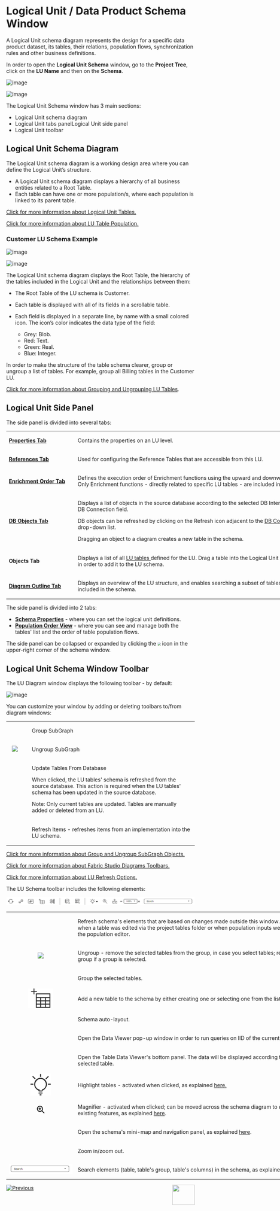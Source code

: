 # Logical Unit / Data Product Schema Window

A Logical Unit schema diagram represents the design for a specific data product dataset, its tables, their relations, population flows, synchronization rules and other business definitions.  


In order to open the **Logical Unit Schema** window, go to the **Project Tree**, click on the **LU Name** and then on the **Schema**.

<studio>

![image](images/1.3_LU_Schema_WIndow.PNG)

</studio>

<web>

![image](images/web/03_lu_schema_window_H.png)

</web>

The Logical Unit Schema window has 3 main sections:
* Logical Unit schema diagram
* <studio>Logical Unit tabs panel</studio><web>Logical Unit side panel</web>
* Logical Unit toolbar



## Logical Unit Schema Diagram

The Logical Unit schema diagram is a working design area where you can define the Logical Unit’s structure. 
* A Logical Unit schema diagram displays a hierarchy of all business entities related to a Root Table. 
* Each table can have one or more population/s, where each population is linked to its parent table.

[Click for more information about Logical Unit Tables.](/articles/06_LU_tables/01_LU_tables_overview.md)

[Click for more information about LU Table Population.](/articles/07_table_population/01_table_population_overview.md)

### Customer LU Schema Example 

<studio>

![image](images/1.4_LU_schema_example.png)

</studio>

<web>

![image](images/web/crm_h.png)

</web>

The Logical Unit schema diagram displays the Root Table, the hierarchy of the tables included in the Logical Unit and the relationships between them:
* The Root Table of the LU schema is Customer. 

* Each table is displayed with all of its fields in a scrollable table.

<studio>

* Each field is displayed in a separate line, by name with a small colored icon. The icon’s color indicates the data type of the field:

    * Grey: Blob.
    * Red: Text.
    * Green: Real.
    * Blue: Integer.


</studio>

In order to make the structure of the table schema clearer, group or ungroup a list of tables. For example, group all Billing tables in the Customer LU.

[Click for more information about Grouping and Ungrouping LU Tables](/articles/03_logical_units/16_LU_schema_group_and_ungroup_tables.md).



## Logical Unit Side Panel

<studio>

The side panel is divided into several tabs:

<table style="width: 900px;">
<tbody>
<tr>
<td width="170pxl">
<p><a href="04_LU_properties.md"><strong>Properties Tab</strong></a></p>
</td>
<td width="630pxl">
<p>Contains the properties on an LU level.</p>
</td>
</tr>
<tr>
<td style="width: 119px;">
<p><strong><a href="15_LU_schema_edit_reference_tab.md">References Tab</a></strong></p>
</td>
<td style="width: 414px;">
<p>Used for configuring the Reference Tables that are accessible from this LU.</p>
</td>
</tr>
<tr>
<td style="width: 119px;">
<p><a href="14_edit%20enrichment%20order.md"><strong>Enrichment Order Tab</strong></a></p>
</td>
<td style="width: 414px;">
<p>Defines the execution order of Enrichment functions using the upward and downward arrows. Only Enrichment functions - directly related to specific LU tables - are included in the display.</p>
</td>
</tr>
<tr>
<td style="width: 119px;">
<p><a href="/articles/05_DB_interfaces/03_DB_interfaces_overview.md"><strong>DB Objects Tab</strong></a></p>
</td>
<td style="width: 414px;">
<p>Displays a list of objects in the source database according to the selected DB Interface in the DB Connection field.</p>
<p>DB objects can be refreshed by clicking on the Refresh icon adjacent to the <a href="/articles/05_DB_interfaces/04_creating_a_new_database_interface.md">DB Connection</a> drop-down list.</p>
<p>Dragging an object to a diagram creates a new table in the schema. &nbsp;</p>
</td>
</tr>
<tr>
<td style="width: 119px;">
<p><strong>Objects Tab</strong></p>
</td>
<td style="width: 414px;">
<p>Displays a list of all <a href="/articles/06_LU_tables/01_LU_tables_overview.md">LU tables </a> defined for the LU. Drag a table into the Logical Unit diagram area in order to add it to the LU schema.</p>
</td>
</tr>
<tr>
<td style="width: 119px;">
<p><strong><a href="/articles/12_LU_navigation/01_Navigating_an_LU_schema.md#how-do-i-use-the-diagram-outline">Diagram Outline Tab</a></strong></p>
</td>
<td style="width: 414px;">
<p>Displays an overview of the LU structure, and enables searching a subset of tables that is included in the schema.</p>
</td>
</tr>
</tbody>
</table>

</studio>

<web>

The side panel is divided into 2 tabs:

* **[Schema Properties](04_LU_properties.md)** - where you can set the logical unit definitions.
* **[Population Order View](19_LU_population_order_view.md)** - where you can see and manage both the tables' list and the order of table population flows.



The side panel can be collapsed or expanded by clicking the <img src="images/web/show_properties.PNG" style="zoom:50%;" /> icon in the upper-right corner of the schema window.

</web>

## Logical Unit Schema Window Toolbar
<studio>

The LU Diagram window displays the following toolbar - by default:

![image](images/1.3_LU_window_icons.png)

You can customize your window by adding or deleting toolbars to/from diagram windows:

<table>
<tbody>
<tr>
<td width="60">&nbsp; <img src="images/1.3_logical_unit_schema_window_table_icon_1.png" alt="" /></td>
<td width="557">
<p>Group SubGraph</p>
</td>
</tr>
<tr>
<td width="60">&nbsp; <img src="images/1.3_logical_unit_schema_window_table_icon_2.png"/></td>
<td width="557">
<p>Ungroup SubGraph</p>
</td>
</tr>
<tr>
<td width="60">&nbsp;<img src="images/1.3_logical_unit_schema_window_table_icon_3.png" alt="" /></td>
<td width="557">
<p>Update Tables From Database</p>
<p>When clicked, the LU tables' schema is refreshed from the source database. This action is required when the LU tables' schema has been updated in the source database.</p>
<p>Note: Only current tables are updated. Tables are manually added or deleted from an LU.</p>
</td>
</tr>
<tr>
<td width="60">&nbsp; <img src="images/1.3_logical_unit_schema_window_table_icon_4.png" alt="" </td>
<td width="557">
<p>Refresh Items - refreshes items from an implementation into the LU schema.</p>
</td>
</tr>
</tbody>
</table>



[Click for more information about Group and Ungroup SubGraph Objects.](/articles/03_logical_units/16_LU_schema_group_and_ungroup_tables.md)

[Click for more information about Fabric Studio Diagrams Toolbars.](/articles/04_fabric_studio/03_diagram_and_toolbars.md)

[Click for more information about LU Refresh Options.](/articles/03_logical_units/18_LU_schema_refresh_LU_options.md)

</studio>

<web>

The LU Schema toolbar includes the following elements:

![image](images/web/schema_toolbar.png)

<table style="width: 900px;">
<tbody>
<tr>
<td style="text-align: center;" width="170pxl"><img src="images/web/refresh.png" alt="" /></td>
<td width="630pxl">
<p>Refresh schema's elements that are based on changes made outside this window. For example, when a table was edited via the project tables folder or when population inputs were updated in the population editor.</p>
</td>
</tr>
<tr>
<td style="text-align: center;" width="170pxl"><img src="images/web/ungroup.svg" /></td>
<td width="630pxl">
<p>Ungroup - remove the selected tables from the group, in case you select tables; remove the group if a group is selected.</p>
</td>
</tr>
<tr>
<td style="text-align: center;" width="170pxl"><img src="images/web/group.svg" alt="" /></td>
<td width="630pxl">
<p>Group the selected tables.</p>
</td>
</tr>
<tr>
<td style="text-align: center;" width="170pxl"><img src="images/web/new-table.svg" alt="" /></td>
<td width="630pxl">
<p>Add a new table to the schema by either creating one or selecting one from the list.</p>
</td>
</tr>
<tr>
<td style="text-align: center;" width="170pxl"><img src="images/web/auto-layout.svg" alt="" /></td>
<td width="630pxl">
<p>Schema auto-layout.</p>
</td>
</tr>
<tr>
<td style="text-align: center;" width="170pxl"><img src="images/web/schema_data_viewer.png" alt="" /></td>
<td width="630pxl">
<p>Open the Data Viewer pop-up window in order to run queries on IID of the current LU.</p>
</td>
</tr>
<tr>
<td style="text-align: center;" width="170pxl"><img src="images/web/data-viewer.svg" alt="" /></td>
<td width="630pxl">
<p>Open the Table Data Viewer's bottom panel. The data will be displayed according to the selected table.</p>
</td>
</tr>
<tr>
<td style="text-align: center;" width="170pxl"><img src="images/web/light-off.svg" alt="" /></td>
<td width="630pxl">
<p>Highlight tables - activated when clicked, as explained <a href="/articles/03_logical_units/20_LU_highlight_tables.md">here.</a></p>
</td>
</tr>
<tr>
<td style="text-align: center;" width="170pxl"><img src="images/web/magnifier1.png" alt="" /></td>
<td width="630pxl">
<p>Magnifier - activated when clicked; can be moved across the schema diagram to enlarge existing features, as explained <a href="/articles/03_logical_units/21_big_schema_productivity_tips.md#magnifier">here</a>.</p>
</td>
</tr>
<tr>
<td style="text-align: center;" width="170pxl"><img src="images/web/mini-map-off.svg" alt="" /></td>
<td width="630pxl">
<p>Open the schema's mini-map and navigation panel, as explained <a href="/articles/03_logical_units/21_big_schema_productivity_tips.md#navigation-mini-map">here</a>.</p>
</td>
</tr>
<tr>
<td style="text-align: center;" width="170pxl"><img src="images/web/schema_zoom_in_out.png" alt="" /></td>
<td width="630pxl">
<p>Zoom in/zoom out.</p>
</td>
</tr>
<tr>
<td style="text-align: center;" width="170pxl"><img src="images/web/schema_search_table_or_group.png" alt="" /></td>
<td width="630pxl">
<p>Search elements (table, table's group, table's columns) in the schema, as explained <a href="/articles/03_logical_units/21_big_schema_productivity_tips.md#schema-search">here</a>.</p>
</td>
</tr>
</tbody>
</table>



</web>



[![Previous](/articles/images/Previous.png)](02_create_a_logical_unit_flow.md)[<img align="right" width="60" height="54" src="/articles/images/Next.png">](04_LU_properties.md)
